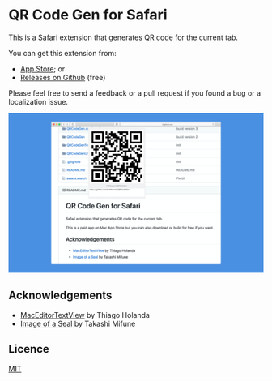 # QR Code Gen for Safari

This is a Safari extension that generates QR code for the current tab.

You can get this extension from:

- [App Store](https://itunes.apple.com/app/id1510250324); or
- [Releases on Github](https://github.com/mshibanami/QRCodeGen/releases) (free)

Please feel free to send a feedback or a pull request if you found a bug or a localization issue.

![screenshot](screenshot.png)

## Acknowledgements

- [MacEditorTextView](https://gist.github.com/unnamedd/6e8c3fbc806b8deb60fa65d6b9affab0) by Thiago Holanda
- [Image of a Seal](https://www.irasutoya.com/2019/03/blog-post_510.html) by Takashi Mifune

## Licence

[MIT](LICENSE)
